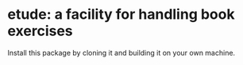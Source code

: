 # etude: a facility for handling book exercises

Install this package by cloning it and building it on your own machine.

